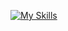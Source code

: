 [![My Skills](https://skillicons.dev/icons?i=html,css,js,ts,react,express,nodejs)](https://skillicons.dev)

